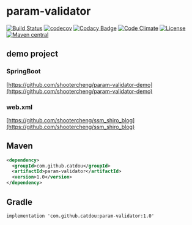 # param-validator

[![Build Status](https://github.com/CatDou/param-validator/workflows/Java%20CI%20with%20Maven/badge.svg)](https://github.com/CatDou/param-validator/actions/workflows/maven.yml)
[![codecov](https://codecov.io/gh/CatDou/param-validator/branch/main/graph/badge.svg)](https://codecov.io/gh/CatDou/param-validator)
[![Codacy Badge](https://app.codacy.com/project/badge/Grade/2cc4384cda7a4d0a9ac39f8a350d6069)](https://www.codacy.com/gh/CatDou/param-validator/dashboard?utm_source=github.com&amp;utm_medium=referral&amp;utm_content=CatDou/param-validator&amp;utm_campaign=Badge_Grade)
[![Code Climate](https://codeclimate.com/github/CatDou/param-validator/badges/gpa.svg)](https://codeclimate.com/github/CatDou/param-validator)
[![License](https://img.shields.io/badge/license-Apache%202-4EB1BA.svg)](https://www.apache.org/licenses/LICENSE-2.0.html)
[![Maven central](https://maven-badges.herokuapp.com/maven-central/com.github.catdou/param-validator/badge.svg)](https://maven-badges.herokuapp.com/maven-central/com.github.catdou/param-validator)

## demo project
### SpringBoot
[https://github.com/shootercheng/param-validator-demo](https://github.com/shootercheng/param-validator-demo)
### web.xml
[https://github.com/shootercheng/ssm_shiro_blog](https://github.com/shootercheng/ssm_shiro_blog)

## Maven
```xml
<dependency>
  <groupId>com.github.catdou</groupId>
  <artifactId>param-validator</artifactId>
  <version>1.0</version>
</dependency>
```

## Gradle
```text
implementation 'com.github.catdou:param-validator:1.0'
```